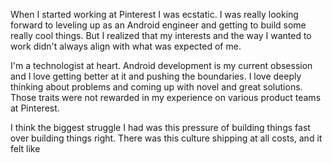 When I started working at Pinterest I was ecstatic. I was really looking forward to leveling up as an Android engineer and getting to build some really cool things. But I realized that my interests and the way I wanted to work didn't always align with what was expected of me.

I'm a technologist at heart. Android development is my current obsession and I love getting better at it and pushing the boundaries. I love deeply thinking about problems and coming up with novel and great solutions. Those traits were not rewarded in my experience on various product teams at Pinterest.

I think the biggest struggle I had was this pressure of building things fast over building things right. There was this culture shipping at all costs, and it felt like 